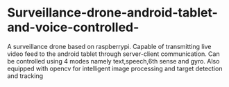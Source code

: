 # Surveillance-drone-android-tablet-and-voice-controlled-
A surveillance drone based on raspberrypi.
Capable of transmitting live video feed to the android tablet through server-client communication.
Can be controlled using 4 modes namely text,speech,6th sense and gyro. 
Also equipped with opencv for intelligent image processing and target detection and tracking

